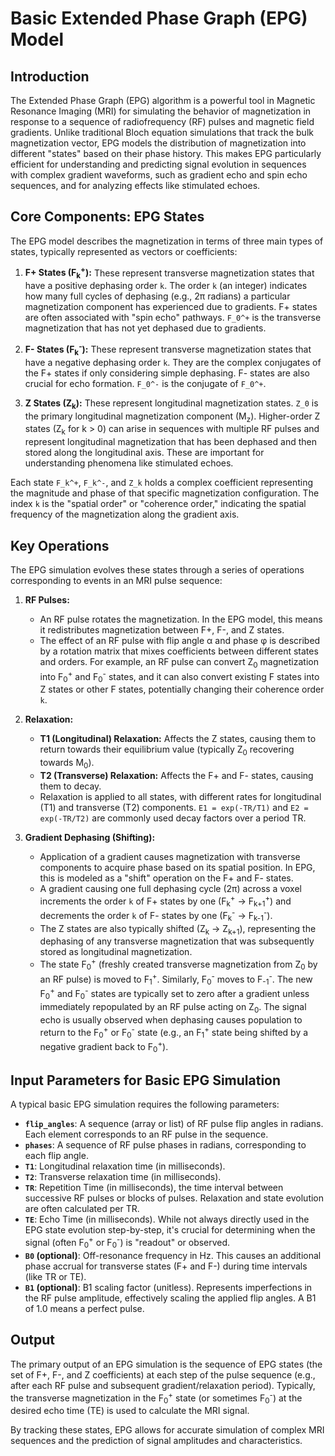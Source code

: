 # Basic Extended Phase Graph (EPG) Model

## Introduction

The Extended Phase Graph (EPG) algorithm is a powerful tool in Magnetic Resonance Imaging (MRI) for simulating the behavior of magnetization in response to a sequence of radiofrequency (RF) pulses and magnetic field gradients. Unlike traditional Bloch equation simulations that track the bulk magnetization vector, EPG models the distribution of magnetization into different "states" based on their phase history. This makes EPG particularly efficient for understanding and predicting signal evolution in sequences with complex gradient waveforms, such as gradient echo and spin echo sequences, and for analyzing effects like stimulated echoes.

## Core Components: EPG States

The EPG model describes the magnetization in terms of three main types of states, typically represented as vectors or coefficients:

1.  **F+ States (F<sub>k</sub><sup>+</sup>):** These represent transverse magnetization states that have a positive dephasing order `k`. The order `k` (an integer) indicates how many full cycles of dephasing (e.g., 2&pi; radians) a particular magnetization component has experienced due to gradients. F+ states are often associated with "spin echo" pathways. `F_0^+` is the transverse magnetization that has not yet dephased due to gradients.

2.  **F- States (F<sub>k</sub><sup>-</sup>):** These represent transverse magnetization states that have a negative dephasing order `k`. They are the complex conjugates of the F+ states if only considering simple dephasing. F- states are also crucial for echo formation. `F_0^-` is the conjugate of `F_0^+`.

3.  **Z States (Z<sub>k</sub>):** These represent longitudinal magnetization states. `Z_0` is the primary longitudinal magnetization component (M<sub>z</sub>). Higher-order Z states (Z<sub>k</sub> for k > 0) can arise in sequences with multiple RF pulses and represent longitudinal magnetization that has been dephased and then stored along the longitudinal axis. These are important for understanding phenomena like stimulated echoes.

Each state `F_k^+`, `F_k^-`, and `Z_k` holds a complex coefficient representing the magnitude and phase of that specific magnetization configuration. The index `k` is the "spatial order" or "coherence order," indicating the spatial frequency of the magnetization along the gradient axis.

## Key Operations

The EPG simulation evolves these states through a series of operations corresponding to events in an MRI pulse sequence:

1.  **RF Pulses:**
    *   An RF pulse rotates the magnetization. In the EPG model, this means it redistributes magnetization between F+, F-, and Z states.
    *   The effect of an RF pulse with flip angle &alpha; and phase &phi; is described by a rotation matrix that mixes coefficients between different states and orders. For example, an RF pulse can convert Z<sub>0</sub> magnetization into F<sub>0</sub><sup>+</sup> and F<sub>0</sub><sup>-</sup> states, and it can also convert existing F states into Z states or other F states, potentially changing their coherence order `k`.

2.  **Relaxation:**
    *   **T1 (Longitudinal) Relaxation:** Affects the Z states, causing them to return towards their equilibrium value (typically Z<sub>0</sub> recovering towards M<sub>0</sub>).
    *   **T2 (Transverse) Relaxation:** Affects the F+ and F- states, causing them to decay.
    *   Relaxation is applied to all states, with different rates for longitudinal (T1) and transverse (T2) components. `E1 = exp(-TR/T1)` and `E2 = exp(-TR/T2)` are commonly used decay factors over a period TR.

3.  **Gradient Dephasing (Shifting):**
    *   Application of a gradient causes magnetization with transverse components to acquire phase based on its spatial position. In EPG, this is modeled as a "shift" operation on the F+ and F- states.
    *   A gradient causing one full dephasing cycle (2&pi;) across a voxel increments the order `k` of F+ states by one (F<sub>k</sub><sup>+</sup> &rarr; F<sub>k+1</sub><sup>+</sup>) and decrements the order `k` of F- states by one (F<sub>k</sub><sup>-</sup> &rarr; F<sub>k-1</sub><sup>-</sup>).
    *   The Z states are also typically shifted (Z<sub>k</sub> &rarr; Z<sub>k+1</sub>), representing the dephasing of any transverse magnetization that was subsequently stored as longitudinal magnetization.
    *   The state F<sub>0</sub><sup>+</sup> (freshly created transverse magnetization from Z<sub>0</sub> by an RF pulse) is moved to F<sub>1</sub><sup>+</sup>. Similarly, F<sub>0</sub><sup>-</sup> moves to F<sub>-1</sub><sup>-</sup>. The new F<sub>0</sub><sup>+</sup> and F<sub>0</sub><sup>-</sup> states are typically set to zero after a gradient unless immediately repopulated by an RF pulse acting on Z<sub>0</sub>. The signal echo is usually observed when dephasing causes population to return to the F<sub>0</sub><sup>+</sup> or F<sub>0</sub><sup>-</sup> state (e.g., an F<sub>1</sub><sup>+</sup> state being shifted by a negative gradient back to F<sub>0</sub><sup>+</sup>).

## Input Parameters for Basic EPG Simulation

A typical basic EPG simulation requires the following parameters:

*   **`flip_angles`**: A sequence (array or list) of RF pulse flip angles in radians. Each element corresponds to an RF pulse in the sequence.
*   **`phases`**: A sequence of RF pulse phases in radians, corresponding to each flip angle.
*   **`T1`**: Longitudinal relaxation time (in milliseconds).
*   **`T2`**: Transverse relaxation time (in milliseconds).
*   **`TR`**: Repetition Time (in milliseconds), the time interval between successive RF pulses or blocks of pulses. Relaxation and state evolution are often calculated per TR.
*   **`TE`**: Echo Time (in milliseconds). While not always directly used in the EPG state evolution step-by-step, it's crucial for determining when the signal (often F<sub>0</sub><sup>+</sup> or F<sub>0</sub><sup>-</sup>) is "readout" or observed.
*   **`B0` (optional)**: Off-resonance frequency in Hz. This causes an additional phase accrual for transverse states (F+ and F-) during time intervals (like TR or TE).
*   **`B1` (optional)**: B1 scaling factor (unitless). Represents imperfections in the RF pulse amplitude, effectively scaling the applied flip angles. A B1 of 1.0 means a perfect pulse.

## Output

The primary output of an EPG simulation is the sequence of EPG states (the set of F+, F-, and Z coefficients) at each step of the pulse sequence (e.g., after each RF pulse and subsequent gradient/relaxation period).
Typically, the transverse magnetization in the F<sub>0</sub><sup>+</sup> state (or sometimes F<sub>0</sub><sup>-</sup>) at the desired echo time (TE) is used to calculate the MRI signal.

By tracking these states, EPG allows for accurate simulation of complex MRI sequences and the prediction of signal amplitudes and characteristics.
